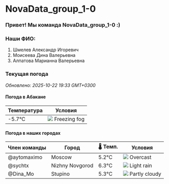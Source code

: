 # NovaData_group_1-0
### Привет! Мы команда NovaData_group_1-0 :)

### Наши ФИО:
1. Шмелев Александр Игоревич
2. Моисеева Дина Валерьевна
3. Алпатова Марианна Валерьевна

### Текущая погода
<!-- WEATHER:START -->
_Обновлено: 2025-10-22 19:33 GMT+0300_

#### Погода в Абакане

| Температура | Условия |
|-------------|----------|
| -5.7°C     | ![](https://cdn.weatherapi.com/weather/64x64/night/260.png) Freezing fog |

#### Погода в наших городах

| Член команды  | Город               | 🌡️ Темп.  | Условия          |
|---------------|---------------------|-----------|--------------------|
| @aytomaximo    | Moscow              |    5.2°C | ![](https://cdn.weatherapi.com/weather/64x64/night/122.png) Overcast     |
| @sychtx        | Nizhny Novgorod     |    6.3°C | ![](https://cdn.weatherapi.com/weather/64x64/night/296.png) Light rain   |
| @Dina_Mo       | Stupino             |    5.3°C | ![](https://cdn.weatherapi.com/weather/64x64/night/116.png) Partly cloudy |

<!-- WEATHER:END -->
